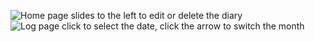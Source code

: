 ![Home page slides to the left to edit or delete the diary](/Users/lily/Desktop/main.png)
![Log page click to select the date, click the arrow to switch the month](/Users/lily/Desktop/calendar.png)
